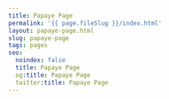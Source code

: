 ```yaml
---
title: Papaye Page
permalink: '{{ page.fileSlug }}/index.html'
layout: papaye-page.html
slug: papaye-page
tags: pages
seo:
  noindex: false
  title: Papaye Page
  og:title: Papaye Page
  twitter:title: Papaye Page
---
```



